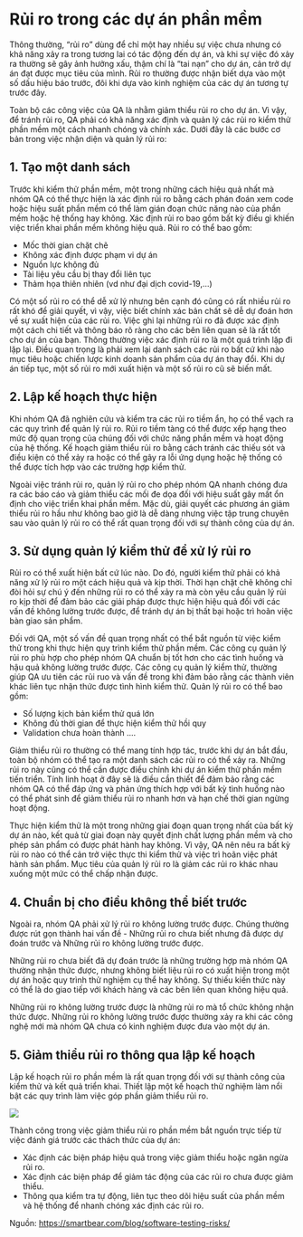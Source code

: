 # Rủi ro trong các dự án phần mềm 

Thông thường, “rủi ro” dùng để chỉ một hay nhiều sự việc chưa nhưng có khả năng xảy ra trong tương lai có tác động đến dự án, và khi sự việc đó xảy ra thường sẽ gây ảnh hưởng xấu, thậm chí là “tai nạn” cho dự án, cản trở dự án đạt được mục tiêu của mình. Rủi ro thường được nhận biết dựa vào một số dấu hiệu báo trước, đôi khi dựa vào kinh nghiệm của các dự án tương tự trước đây.

Toàn bộ các công việc của QA là nhằm giảm thiểu rủi ro cho dự án. Vì vậy, để tránh rủi ro, QA phải có khả năng xác định và quản lý các rủi ro kiểm thử phần mềm một cách nhanh chóng và chính xác. Dưới đây là các bước cơ bản trong việc nhận diện và quản lý rủi ro:

## 1. Tạo một danh sách

Trước khi kiểm thử phần mềm, một trong những cách hiệu quả nhất mà nhóm QA có thể thực hiện là xác định rủi ro bằng cách phán đoán xem code hoặc hiệu suất phần mềm có thể làm gián đoạn chức năng nào của phần mềm hoặc hệ thống hay không. Xác định rủi ro bao gồm bất kỳ điều gì khiến việc triển khai phần mềm không hiệu quả. Rủi ro có thể bao gồm:

* Mốc thời gian chặt chẽ
* Không xác định được phạm vi dự án
* Nguồn lực không đủ
* Tài liệu yêu cầu bị thay đổi liên tục
* Thảm họa thiên nhiên (vd như đại dịch covid-19,...)

Có một số rủi ro có thể dễ xử lý nhưng bên cạnh đó cũng có rất nhiều rủi ro rất khó để giải quyết, vì vậy, việc biết chính xác bản chất sẽ dễ dự đoán hơn về sự xuất hiện của các rủi ro. Việc ghi lại những rủi ro đã được xác định một cách chi tiết và thông báo rõ ràng cho các bên liên quan sẽ là rất tốt cho dự án của bạn. Thông thường việc xác định rủi ro là một quá trình lặp đi lặp lại. Điều quan trọng là phải xem lại danh sách các rủi ro bất cứ khi nào mục tiêu hoặc chiến lược kinh doanh sản phẩm của dự  án thay đổi. Khi dự án tiếp tục, một số rủi ro mới xuất hiện  và một số rủi ro cũ sẽ biến mất.

## 2. Lập kế hoạch thực hiện

Khi nhóm QA đã nghiên cứu và kiểm tra các rủi ro tiềm ẩn, họ có thể vạch ra các quy trình để quản lý rủi ro. Rủi ro tiềm tàng có thể được xếp hạng theo mức độ quan trọng của chúng đối với chức năng phần mềm và hoạt động của hệ thống. Kế hoạch giảm thiểu rủi ro bằng cách tránh các thiếu sót và điều kiện có thể xảy ra hoặc có thể gây ra lỗi ứng dụng hoặc hệ thống có thể được tích hợp vào các trường hợp kiểm thử.

Ngoài việc tránh rủi ro, quản lý rủi ro cho phép nhóm QA nhanh chóng đưa ra các báo cáo và giảm thiểu các mối đe dọa đối với hiệu suất gây mất ổn định cho việc triển khai phần mềm. Mặc dù, giải quyết các phương án giảm thiểu rủi ro hầu như không bao giờ là dễ dàng nhưng việc tập trung chuyên sau vào quản lý rủi ro có thể rất quan trọng đối với sự thành công của dự án.

## 3. Sử dụng quản lý kiểm thử để xử lý rủi ro

Rủi ro có thể xuất hiện bất cứ lúc nào. Do đó, người kiểm thử phải có khả năng xử lý rủi ro một cách hiệu quả và kịp thời. Thời hạn chặt chẽ không chỉ đòi hỏi sự chú ý đến những rủi ro có thể xảy ra mà còn yêu cầu quản lý rủi ro kịp thời để đảm bảo các giải pháp được thực hiện hiệu quả đối với các vấn đề không lường trước được, để tránh dự án bị thất bại hoặc trì hoãn việc bàn giao sản phẩm.

Đối với QA, một số vấn đề quan trọng nhất có thể bắt nguồn từ việc kiểm thử trong khi thực hiện quy trình kiểm thử phần mềm. Các công cụ quản lý rủi ro phù hợp cho phép nhóm QA chuẩn bị tốt hơn cho các tình huống và hậu quả không lường trước được. Các công cụ quản lý kiểm thử, thường giúp QA ưu tiên các rủi ruo và vấn đề trong khi đảm bảo rằng các thành viên khác liên tục nhận thức được tình hình kiểm thử. Quản lý rủi ro có thể bao gồm:

* Số lượng kịch bản kiểm thử quá lớn
* Không đủ thời gian để thực hiện kiểm thử hồi quy
* Validation chưa hoàn thành
....

Giảm thiểu rủi ro thường có thể mang tính hợp tác, trước khi dự án bắt đầu, toàn bộ nhóm có thể tạo ra một danh sách các rủi ro có thể xảy ra. Những rủi ro này cũng có thể cần được điều chỉnh khi dự án kiểm thử phần mềm tiến triển. Tính linh hoạt ở đây sẽ là điều cần thiết để đảm bảo rằng các nhóm QA có thể đáp ứng và phản ứng thích hợp với bất kỳ tình huống nào có thể phát sinh để giảm thiểu rủi ro nhanh hơn và hạn chế thời gian ngừng hoạt động.

Thực hiện kiểm thử là một trong những giai đoạn quan trọng nhất của bất kỳ dự án nào, kết quả từ giai đoạn này quyết định chất lượng phần mềm và cho phép sản phẩm có được phát hành hay không. Vì vậy, QA nên nêu ra bất kỳ rủi ro nào có thể cản trở việc thực thi kiểm thử và việc trì hoãn việc phát hành sản phẩm. Mục tiêu của quản lý rủi ro là giảm các rủi ro khác nhau xuống một mức có thể chấp nhận được.

## 4. Chuẩn bị cho điều không thể biết trước

Ngoài ra, nhóm QA phải xử lý rủi ro không lường trước được. Chúng thường được rút gọn thành hai vấn đề - Những rủi ro chưa biết nhưng đã được dự đoán trước và Những rủi ro không lường trước được.

Những rủi ro chưa biết đã dự đoán trước là những trường hợp mà nhóm QA thường nhận thức được, nhưng không biết liệu rủi ro có xuất hiện trong một dự án hoặc quy trình thử nghiệm cụ thể hay không. Sự thiếu kiến thức này có thể là do giao tiếp với khách hàng và các bên liên quan không hiệu quả.

Những rủi ro không lường trước được là những rủi ro mà tổ chức không nhận thức được. Những rủi ro không lường trước được thường xảy ra khi các công nghệ mới mà nhóm QA chưa có kinh nghiệm được đưa vào một dự án.

## 5. Giảm thiểu rủi ro thông qua lập kế hoạch

Lập kế hoạch rủi ro phần mềm là rất quan trọng đối với sự thành công của kiểm thử và kết quả triển khai. Thiết lập một kế hoạch thử nghiệm làm nổi bật các quy trình làm việc góp phần giảm thiểu rủi ro.

![](https://images.viblo.asia/04c07f65-72fc-41dd-8f80-a4022c6104dc.jpg)

Thành công trong việc giảm thiểu rủi ro phần mềm bắt nguồn trực tiếp từ việc đánh giá trước các thách thức của dự án:

* Xác định các biện pháp hiệu quả trong việc giảm thiểu hoặc ngăn ngừa rủi ro.
* Xác định các biện pháp để giảm tác động của các rủi ro chưa được giảm thiểu.
* Thông qua kiểm tra tự động, liên tục theo dõi hiệu suất của phần mềm và hệ thống để nhanh chóng xác định các rủi ro.

Nguồn: https://smartbear.com/blog/software-testing-risks/